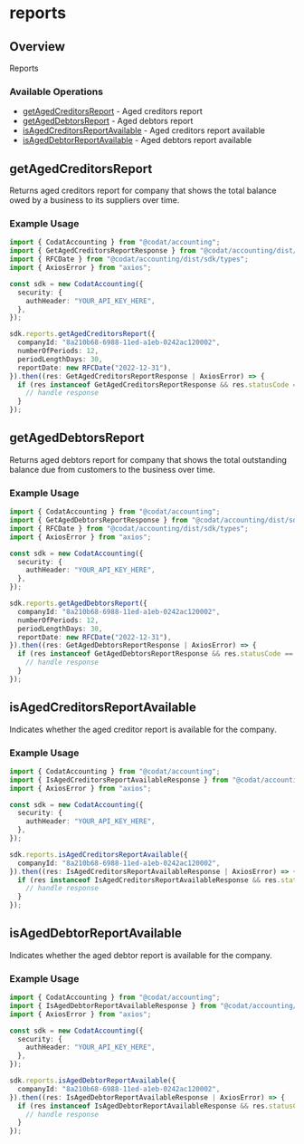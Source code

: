 # reports

## Overview

Reports

### Available Operations

* [getAgedCreditorsReport](#getagedcreditorsreport) - Aged creditors report
* [getAgedDebtorsReport](#getageddebtorsreport) - Aged debtors report
* [isAgedCreditorsReportAvailable](#isagedcreditorsreportavailable) - Aged creditors report available
* [isAgedDebtorReportAvailable](#isageddebtorreportavailable) - Aged debtors report available

## getAgedCreditorsReport

Returns aged creditors report for company that shows the total balance owed by a business to its suppliers over time.

### Example Usage

```typescript
import { CodatAccounting } from "@codat/accounting";
import { GetAgedCreditorsReportResponse } from "@codat/accounting/dist/sdk/models/operations";
import { RFCDate } from "@codat/accounting/dist/sdk/types";
import { AxiosError } from "axios";

const sdk = new CodatAccounting({
  security: {
    authHeader: "YOUR_API_KEY_HERE",
  },
});

sdk.reports.getAgedCreditorsReport({
  companyId: "8a210b68-6988-11ed-a1eb-0242ac120002",
  numberOfPeriods: 12,
  periodLengthDays: 30,
  reportDate: new RFCDate("2022-12-31"),
}).then((res: GetAgedCreditorsReportResponse | AxiosError) => {
  if (res instanceof GetAgedCreditorsReportResponse && res.statusCode == 200) {
    // handle response
  }
});
```

## getAgedDebtorsReport

Returns aged debtors report for company that shows the total outstanding balance due from customers to the business over time.

### Example Usage

```typescript
import { CodatAccounting } from "@codat/accounting";
import { GetAgedDebtorsReportResponse } from "@codat/accounting/dist/sdk/models/operations";
import { RFCDate } from "@codat/accounting/dist/sdk/types";
import { AxiosError } from "axios";

const sdk = new CodatAccounting({
  security: {
    authHeader: "YOUR_API_KEY_HERE",
  },
});

sdk.reports.getAgedDebtorsReport({
  companyId: "8a210b68-6988-11ed-a1eb-0242ac120002",
  numberOfPeriods: 12,
  periodLengthDays: 30,
  reportDate: new RFCDate("2022-12-31"),
}).then((res: GetAgedDebtorsReportResponse | AxiosError) => {
  if (res instanceof GetAgedDebtorsReportResponse && res.statusCode == 200) {
    // handle response
  }
});
```

## isAgedCreditorsReportAvailable

Indicates whether the aged creditor report is available for the company.

### Example Usage

```typescript
import { CodatAccounting } from "@codat/accounting";
import { IsAgedCreditorsReportAvailableResponse } from "@codat/accounting/dist/sdk/models/operations";
import { AxiosError } from "axios";

const sdk = new CodatAccounting({
  security: {
    authHeader: "YOUR_API_KEY_HERE",
  },
});

sdk.reports.isAgedCreditorsReportAvailable({
  companyId: "8a210b68-6988-11ed-a1eb-0242ac120002",
}).then((res: IsAgedCreditorsReportAvailableResponse | AxiosError) => {
  if (res instanceof IsAgedCreditorsReportAvailableResponse && res.statusCode == 200) {
    // handle response
  }
});
```

## isAgedDebtorReportAvailable

Indicates whether the aged debtor report is available for the company.

### Example Usage

```typescript
import { CodatAccounting } from "@codat/accounting";
import { IsAgedDebtorReportAvailableResponse } from "@codat/accounting/dist/sdk/models/operations";
import { AxiosError } from "axios";

const sdk = new CodatAccounting({
  security: {
    authHeader: "YOUR_API_KEY_HERE",
  },
});

sdk.reports.isAgedDebtorReportAvailable({
  companyId: "8a210b68-6988-11ed-a1eb-0242ac120002",
}).then((res: IsAgedDebtorReportAvailableResponse | AxiosError) => {
  if (res instanceof IsAgedDebtorReportAvailableResponse && res.statusCode == 200) {
    // handle response
  }
});
```
